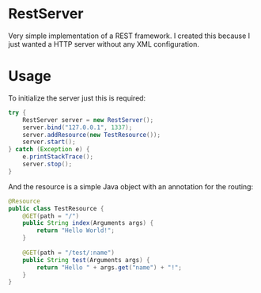 RestServer
==========

Very simple implementation of a REST framework. I created this because I just wanted a HTTP server without any XML configuration.

Usage
=====

To initialize the server just this is required:

```Java
try {
	RestServer server = new RestServer();
	server.bind("127.0.0.1", 1337);
	server.addResource(new TestResource());
	server.start();
} catch (Exception e) {
	e.printStackTrace();
	server.stop();
}
```

And the resource is a simple Java object with an annotation for the routing:

```Java
@Resource
public class TestResource {
	@GET(path = "/")
	public String index(Arguments args) {
		return "Hello World!";
	}
	
	@GET(path = "/test/:name")
	public String test(Arguments args) {
		return "Hello " + args.get("name") + "!";
	}
}
```
